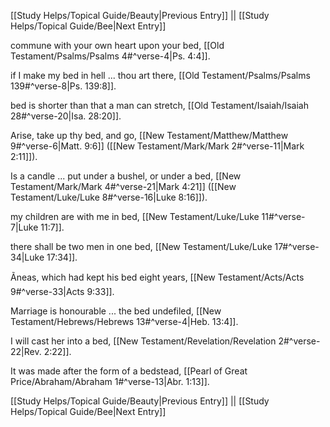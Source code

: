 [[Study Helps/Topical Guide/Beauty|Previous Entry]]  ||  [[Study Helps/Topical Guide/Bee|Next Entry]]

 commune with your own heart upon your bed, [[Old Testament/Psalms/Psalms 4#^verse-4|Ps. 4:4]].

 if I make my bed in hell ... thou art there, [[Old Testament/Psalms/Psalms 139#^verse-8|Ps. 139:8]].

 bed is shorter than that a man can stretch, [[Old Testament/Isaiah/Isaiah 28#^verse-20|Isa. 28:20]].

 Arise, take up thy bed, and go, [[New Testament/Matthew/Matthew 9#^verse-6|Matt. 9:6]] ([[New Testament/Mark/Mark 2#^verse-11|Mark 2:11]]).

 Is a candle ... put under a bushel, or under a bed, [[New Testament/Mark/Mark 4#^verse-21|Mark 4:21]] ([[New Testament/Luke/Luke 8#^verse-16|Luke 8:16]]).

 my children are with me in bed, [[New Testament/Luke/Luke 11#^verse-7|Luke 11:7]].

 there shall be two men in one bed, [[New Testament/Luke/Luke 17#^verse-34|Luke 17:34]].

 Ãneas, which had kept his bed eight years, [[New Testament/Acts/Acts 9#^verse-33|Acts 9:33]].

 Marriage is honourable ... the bed undefiled, [[New Testament/Hebrews/Hebrews 13#^verse-4|Heb. 13:4]].

 I will cast her into a bed, [[New Testament/Revelation/Revelation 2#^verse-22|Rev. 2:22]].

 It was made after the form of a bedstead, [[Pearl of Great Price/Abraham/Abraham 1#^verse-13|Abr. 1:13]].

[[Study Helps/Topical Guide/Beauty|Previous Entry]]  ||  [[Study Helps/Topical Guide/Bee|Next Entry]]